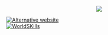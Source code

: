 <p align="center">
  <a href="https://skillicons.dev">
    <img src="https://skillicons.dev/icons?i=js,html,css,git,github,figma,linux,vscode,neovim">
  </a>
</p>

[![Alternative website](https://github-readme-stats.vercel.app/api/pin/?username=maxelonej&repo=fuel-systems-website)](https://github.com/maxelonej/fuel-systems-website)<br>
[![WorldSKills](https://github-readme-stats.vercel.app/api/pin/?username=maxelonej&repo=fiton)](https://github.com/maxelonej/fiton)
